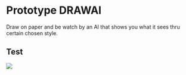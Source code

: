 # Prototype DRAWAI

Draw on paper and be watch by an AI that shows you what it sees thru certain chosen style.


## Test

![](img-test.png)